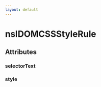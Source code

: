 ```yaml
---
layout: default
---
```


# nsIDOMCSSStyleRule #

## Attributes ##

### selectorText ###

### style ###
